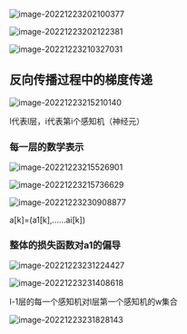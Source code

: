 ![image-20221223202100377](C:\Users\Administrator\AppData\Roaming\Typora\typora-user-images\image-20221223202100377.png)

![image-20221223202122381](C:\Users\Administrator\AppData\Roaming\Typora\typora-user-images\image-20221223202122381.png)

![image-20221223210327031](C:\Users\Administrator\AppData\Roaming\Typora\typora-user-images\image-20221223210327031.png)

## 反向传播过程中的梯度传递

![image-20221223215210140](C:\Users\Administrator\AppData\Roaming\Typora\typora-user-images\image-20221223215210140.png)

l代表l层，i代表第i个感知机（神经元）

### 每一层的数学表示

![image-20221223215526901](C:\Users\Administrator\AppData\Roaming\Typora\typora-user-images\image-20221223215526901.png)

![image-20221223215736629](C:\Users\Administrator\AppData\Roaming\Typora\typora-user-images\image-20221223215736629.png)

![image-20221223230908877](C:\Users\Administrator\AppData\Roaming\Typora\typora-user-images\image-20221223230908877.png)

a[k]=(a1[k],......ai[k])

### 整体的损失函数对a1的偏导

![image-20221223231224427](C:\Users\Administrator\AppData\Roaming\Typora\typora-user-images\image-20221223231224427.png)

![image-20221223231408618](C:\Users\Administrator\AppData\Roaming\Typora\typora-user-images\image-20221223231408618.png)

l-1层的每一个感知机对l层第一个感知机的w集合

![image-20221223231828143](C:\Users\Administrator\AppData\Roaming\Typora\typora-user-images\image-20221223231828143.png)
